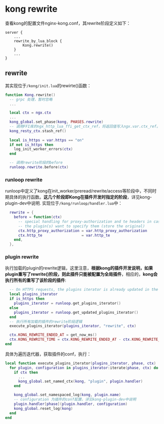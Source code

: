 # kong rewrite

查看kong的配置文件nginx-kong.conf，其rewrite阶段定义如下：
```
server {
	...
	rewrite_by_lua_block {
        Kong.rewrite()
    }
	...
}
```

## rewrite

其实现位于`/kong/init.lua`的rewirte()函数：
```lua
function Kong.rewrite()
  -- grpc 处理，暂时忽略
  ...

  local ctx = ngx.ctx
  ...
  kong_global.set_phase(kong, PHASES.rewrite)
  -- 调用FFI库的ngx_http_lua_ffi_get_ctx_ref，将返回值写入ngx.var.ctx_ref。暂时没搞懂ngx_http_lua_ffi_get_ctx_ref的作用
  kong_resty_ctx.stash_ref()
	
  local is_https = var.https == "on"
  if not is_https then
    log_init_worker_errors(ctx)
  end

  -- 调用rewrite阶段的before
  runloop.rewrite.before(ctx)
```
### runloop rewrite

runloop中定义了kong在init_worker/preread/rewrite/access等阶段中，不同时期具体的执行函数。**这几个阶段即Kong在插件开发时指定的阶段**，详见kong-plugin-dev中说明.
实现位于`/kong/runloop/handler.lua`中：
```lua
  rewrite = {
    before = function(ctx)
      -- special handling for proxy-authorization and te headers in case
      -- the plugin(s) want to specify them (store the original)
      ctx.http_proxy_authorization = var.http_proxy_authorization
      ctx.http_te                  = var.http_te
    end,
  },
```
### plugin rewrite

执行加载的plugin的rewrite逻辑，这里注意，**根据kong的插件开发说明，如果plugin重写了rewrite()阶段，则此插件只能被配置为全局插件**，相应的，**kong会执行所有的重写了该阶段的插件**:

```lua
  -- On HTTPS requests, the plugins iterator is already updated in the ssl_certificate phase
  local plugins_iterator
  if is_https then
    plugins_iterator = runloop.get_plugins_iterator()
  else
    plugins_iterator = runloop.get_updated_plugins_iterator()
  end
  -- 执行所有加载的插件的rewrite阶段逻辑	
  execute_plugins_iterator(plugins_iterator, "rewrite", ctx)

  ctx.KONG_REWRITE_ENDED_AT = get_now_ms()
  ctx.KONG_REWRITE_TIME = ctx.KONG_REWRITE_ENDED_AT - ctx.KONG_REWRITE_START
end
```
具体为遍历迭代器，获取插件的conf，执行：
```lua
local function execute_plugins_iterator(plugins_iterator, phase, ctx)
  for plugin, configuration in plugins_iterator:iterate(phase, ctx) do
    if ctx then
      ...
      kong_global.set_named_ctx(kong, "plugin", plugin.handler)
    end

    kong_global.set_namespaced_log(kong, plugin.name)
	-- configuration 为插件的conf配置，详见kong-plugin-dev中说明
    plugin.handler[phase](plugin.handler, configuration)
    kong_global.reset_log(kong)
  end
end
```